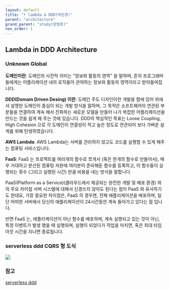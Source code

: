 ```yaml
---
layout: default
title: "• lambda & DDD(박진경)"
parent: "architecture"
grand_parent: "study(방법론)"
nav_order: 1
---
```


## Lambda in DDD Architecture
### Unknown Global

**도메인이란**:
도메인의 사전적 의미는 "정보와 활동의 영역" 을 말하며, 흔히 프로그래머들에게는 어플리케이션 내의 로직들이 관여하는 정보와 활동의 영역이라고 받아들여집니다.

**DDD(Domain Driven Desing) 이란**:
도메인 주도 디자인이란 개발을 함에 있어 위에서 설명한 도메인이 중심이 되는 개발 방식을 말하며, 그 목적은 소프트웨어의 연관된 부분들을 연결하여 계속 해서 진화하는 새로운 모델을 만들어 나가 복잡한 어플리케이션을 만드는 것을 쉽게 해 주는 것에 있습니다.
DDD의 핵심적인 목표는 Loose Coupling, High Cohesion 으로 각 도메인이 연결성이 적고 높은 정도로 연관되어 보다 가벼운 설계를 위해 탄생하였습니다.

**AWS Lambda**:
AWS Lambda는 서버를 관리하지 않고도 코드를 실행할 수 있게 해주는 컴퓨팅 서비스입니다.

**FaaS**:
FaaS 는 프로젝트를 여러개의 함수로 쪼개서 (혹은 한개의 함수로 만들어서), 매우 거대하고 분산된 컴퓨팅 자원에 여러분이 준비해둔 함수를 등록하고, 이 함수들이 실행되는 횟수 (그리고 실행된 시간) 만큼 비용을 내는 방식을 말합니다.

PaaS(Platform as a Service)(클라우드에서 제공되는 완전한 개발 및 배포 환경) 와의 주요 차이점
서버 시스템에 대해서 신경쓰지 않아도 된다는 점이 PaaS 와 유사하기도 한데요, 가장 중요한 차이점은, PaaS 의 경우엔, 전체 애플리케이션을 배포하며, 일단 어떠한 서버에서 당신의 애플리케이션이 24시간동안 계속 돌아가고 있다는 점 입니다.

반면 FaaS 는, 애플리케이션이 아닌 함수를 배포하며, 계속 실행되고 있는 것이 아닌, 특정 이벤트가 발생 했을 때 실행되며, 실행이 되었다가 작업을 마치면, 혹은 최대 타임아웃 시간을 지나면 종료됩니다.

### serverless ddd CQRS 형 도식
![](https://image.slidesharecdn.com/serverlessddd-170426073620/95/serverless-ddd-37-638.jpg?cb=1493192298)

### 참고
[serverless ddd](https://www.slideshare.net/AsherSterkin/serverless-ddd)